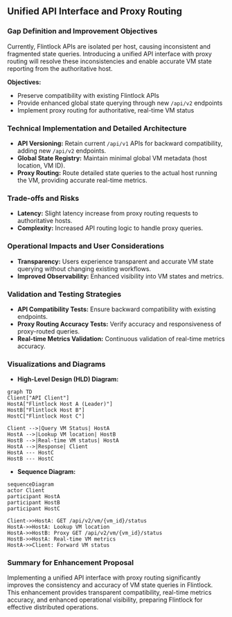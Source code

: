 ## Unified API Interface and Proxy Routing

### Gap Definition and Improvement Objectives

Currently, Flintlock APIs are isolated per host, causing inconsistent and fragmented state queries. Introducing a unified API interface with proxy routing will resolve these inconsistencies and enable accurate VM state reporting from the authoritative host.

**Objectives:**

* Preserve compatibility with existing Flintlock APIs
* Provide enhanced global state querying through new `/api/v2` endpoints
* Implement proxy routing for authoritative, real-time VM status

### Technical Implementation and Detailed Architecture

* **API Versioning:** Retain current `/api/v1` APIs for backward compatibility, adding new `/api/v2` endpoints.
* **Global State Registry:** Maintain minimal global VM metadata (host location, VM ID).
* **Proxy Routing:** Route detailed state queries to the actual host running the VM, providing accurate real-time metrics.

### Trade-offs and Risks

* **Latency:** Slight latency increase from proxy routing requests to authoritative hosts.
* **Complexity:** Increased API routing logic to handle proxy queries.

### Operational Impacts and User Considerations

* **Transparency:** Users experience transparent and accurate VM state querying without changing existing workflows.
* **Improved Observability:** Enhanced visibility into VM states and metrics.

### Validation and Testing Strategies

* **API Compatibility Tests:** Ensure backward compatibility with existing endpoints.
* **Proxy Routing Accuracy Tests:** Verify accuracy and responsiveness of proxy-routed queries.
* **Real-time Metrics Validation:** Continuous validation of real-time metrics accuracy.

### Visualizations and Diagrams

* **High-Level Design (HLD) Diagram:**

```mermaid
graph TD
Client["API Client"]
HostA["Flintlock Host A (Leader)"]
HostB["Flintlock Host B"]
HostC["Flintlock Host C"]

Client -->|Query VM Status| HostA
HostA -->|Lookup VM location| HostB
HostB -->|Real-time VM status| HostA
HostA -->|Response| Client
HostA --- HostC
HostB --- HostC
```

* **Sequence Diagram:**

```mermaid
sequenceDiagram
actor Client
participant HostA
participant HostB
participant HostC

Client->>HostA: GET /api/v2/vm/{vm_id}/status
HostA->>HostA: Lookup VM location
HostA->>HostB: Proxy GET /api/v2/vm/{vm_id}/status
HostB->>HostA: Real-time VM metrics
HostA->>Client: Forward VM status
```

### Summary for Enhancement Proposal

Implementing a unified API interface with proxy routing significantly improves the consistency and accuracy of VM state queries in Flintlock. This enhancement provides transparent compatibility, real-time metrics accuracy, and enhanced operational visibility, preparing Flintlock for effective distributed operations.
